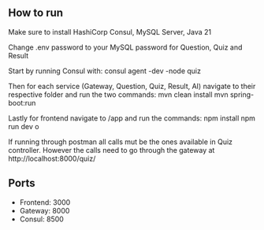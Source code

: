 ## How to run

Make sure to install HashiCorp Consul, MySQL Server, Java 21

Change .env password to your MySQL password for Question, Quiz and Result

Start by running Consul with:
consul agent -dev -node quiz

Then for each service (Gateway, Question, Quiz, Result, AI) navigate to their respective folder and run the two commands:
mvn clean install
mvn spring-boot:run

Lastly for frontend navigate to /app and run the commands:
npm install
npm run dev
o

If running through postman all calls mut be the ones available in Quiz controller. However the calls need to go through
the gateway at http://localhost:8000/quiz/

## Ports

- Frontend: 3000
- Gateway: 8000
- Consul: 8500
